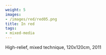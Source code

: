 ```yaml
---
weight: 5
images:
- /images/red/red05.png
title: In red
tags:
- mixed-media
---
```

High-relief, mixed technique, 120x120cm, 2011
